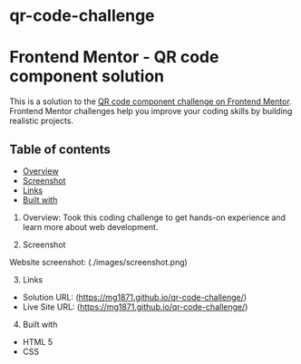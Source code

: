 # qr-code-challenge
# Frontend Mentor - QR code component solution

This is a solution to the [QR code component challenge on Frontend Mentor](https://www.frontendmentor.io/challenges/qr-code-component-iux_sIO_H). Frontend Mentor challenges help you improve your coding skills by building realistic projects.

## Table of contents

- [Overview](#overview)
- [Screenshot](#screenshot)
- [Links](#links)
- [Built with](#built-with)


01. Overview:
Took this coding challenge to get hands-on experience and learn more about web development.

02. Screenshot

Website screenshot: (./images/screenshot.png)

03. Links

- Solution URL: (https://mg1871.github.io/qr-code-challenge/)
- Live Site URL: (https://mg1871.github.io/qr-code-challenge/)

04. Built with

- HTML 5
- CSS
